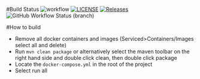 #Build Status
![workflow](https://github.com/Nathan03nable/sem/actions/workflows/main.yml/badge.svg)
[![LICENSE](https://img.shields.io/github/license/Nathan03nable/sem.svg?style=flat-square)](https://github.com/Nathan03nable/sem/blob/master/LICENSE)
[![Releases](https://img.shields.io/github/release/Nathan03nable/sem/all.svg?style=flat-square)](https://github.com/Nathan03nable/sem/releases)
![GitHub Workflow Status (branch)](https://img.shields.io/github/workflow/status/Nathan03nable/sem/A%20workflow%20for%20my%20Hello%20World%20App)


#How to build
- Remove all docker containers and images (Serviced>Containers/Images select all and delete) 
- Run `mvn clean package` or alternatively select the maven toolbar on the right hand side and double click clean, then double click package
- Locate the `docker-compose.yml` in the root of the project
- Select run all